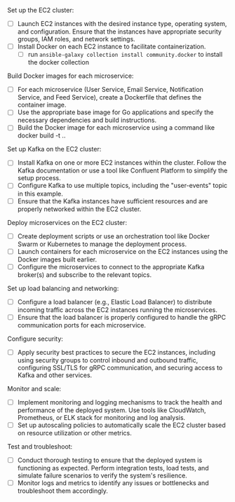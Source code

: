 Set up the EC2 cluster:

* [ ] Launch EC2 instances with the desired instance type, operating system, and configuration. Ensure that the instances have appropriate security groups, IAM roles, and network settings.
* [ ] Install Docker on each EC2 instance to facilitate containerization.
    * [ ] run `ansible-galaxy collection install community.docker` to install the docker collection

Build Docker images for each microservice:
* [ ] For each microservice (User Service, Email Service, Notification Service, and Feed Service), create a Dockerfile that defines the container image.
* [ ] Use the appropriate base image for Go applications and specify the necessary dependencies and build instructions.
* [ ] Build the Docker image for each microservice using a command like docker build -t <image-name> ..

Set up Kafka on the EC2 cluster:

* [ ] Install Kafka on one or more EC2 instances within the cluster. Follow the Kafka documentation or use a tool like Confluent Platform to simplify the setup process.
* [ ] Configure Kafka to use multiple topics, including the "user-events" topic in this example.
* [ ] Ensure that the Kafka instances have sufficient resources and are properly networked within the EC2 cluster.

Deploy microservices on the EC2 cluster:

* [ ] Create deployment scripts or use an orchestration tool like Docker Swarm or Kubernetes to manage the deployment process.
* [ ] Launch containers for each microservice on the EC2 instances using the Docker images built earlier.
* [ ] Configure the microservices to connect to the appropriate Kafka broker(s) and subscribe to the relevant topics.

Set up load balancing and networking:

* [ ] Configure a load balancer (e.g., Elastic Load Balancer) to distribute incoming traffic across the EC2 instances running the microservices.
* [ ] Ensure that the load balancer is properly configured to handle the gRPC communication ports for each microservice.

Configure security:

* [ ] Apply security best practices to secure the EC2 instances, including using security groups to control inbound and outbound traffic, configuring SSL/TLS for gRPC communication, and securing access to Kafka and other services.

Monitor and scale:

* [ ] Implement monitoring and logging mechanisms to track the health and performance of the deployed system. Use tools like CloudWatch, Prometheus, or ELK stack for monitoring and log analysis.
* [ ] Set up autoscaling policies to automatically scale the EC2 cluster based on resource utilization or other metrics.

Test and troubleshoot:

* [ ] Conduct thorough testing to ensure that the deployed system is functioning as expected. Perform integration tests, load tests, and simulate failure scenarios to verify the system's resilience.
* [ ] Monitor logs and metrics to identify any issues or bottlenecks and troubleshoot them accordingly.
